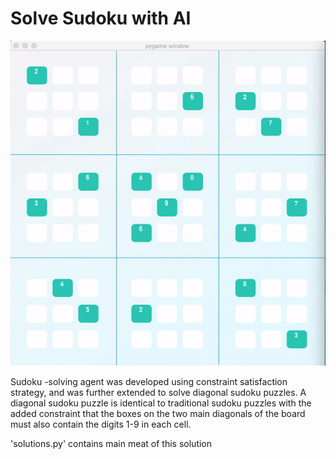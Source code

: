 # Solve Sudoku with AI
![Alt Text](./sudoku_visual.gif)

Sudoku -solving agent was developed using constraint satisfaction strategy, and was further extended to solve diagonal sudoku puzzles. A diagonal sudoku puzzle is identical to traditional sudoku puzzles with the added constraint that the boxes on the two main diagonals of the board must also contain the digits 1-9 in each cell.

'solutions.py' contains main meat of this solution
